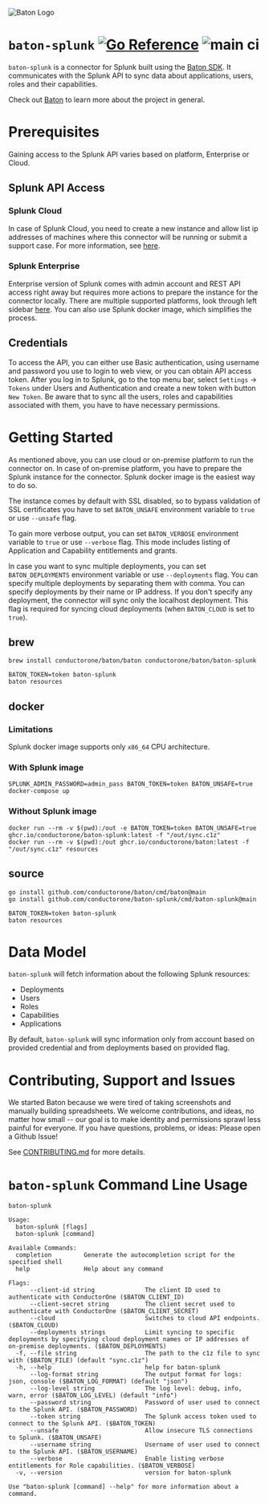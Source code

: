 ![Baton Logo](./docs/images/baton-logo.png)

# `baton-splunk` [![Go Reference](https://pkg.go.dev/badge/github.com/conductorone/baton-splunk.svg)](https://pkg.go.dev/github.com/conductorone/baton-splunk) ![main ci](https://github.com/conductorone/baton-splunk/actions/workflows/main.yaml/badge.svg)

`baton-splunk` is a connector for Splunk built using the [Baton SDK](https://github.com/conductorone/baton-sdk). It communicates with the Splunk API to sync data about applications, users, roles and their capabilities.

Check out [Baton](https://github.com/conductorone/baton) to learn more about the project in general.

# Prerequisites

Gaining access to the Splunk API varies based on platform, Enterprise or Cloud. 

## Splunk API Access
### Splunk Cloud

In case of Splunk Cloud, you need to create a new instance and allow list ip addresses of machines where this connector will be running or submit a support case. For more information, see [here](https://docs.splunk.com/Documentation/SplunkCloud/9.0.2303/RESTTUT/RESTandCloud). 


### Splunk Enterprise

Enterprise version of Splunk comes with admin account and REST API access right away but requires more actions to prepare the instance for the connector locally. There are multiple supported platforms, look through left sidebar [here](https://docs.splunk.com/Documentation/Splunk/9.0.5/Installation/Whatsinthismanual). You can also use Splunk docker image, which simplifies the process.

## Credentials

To access the API, you can either use Basic authentication, using username and password you use to login to web view, or you can obtain API access token. After you log in to Splunk, go to the top menu bar, select `Settings` -> `Tokens` under Users and Authentication and create a new token with button `New Token`. Be aware that to sync all the users, roles and capabilities associated with them, you have to have necessary permissions.

# Getting Started

As mentioned above, you can use cloud or on-premise platform to run the connector on. In case of on-premise platform, you have to prepare the Splunk instance for the connector. Splunk docker image is the easiest way to do so.

The instance comes by default with SSL disabled, so to bypass validation of SSL certificates you have to set `BATON_UNSAFE` environment variable to `true` or use `--unsafe` flag.

To gain more verbose output, you can set `BATON_VERBOSE` environment variable to `true` or use `--verbose` flag. This mode includes listing of Application and Capability entitlements and grants.

In case you want to sync multiple deployments, you can set `BATON_DEPLOYMENTS` environment variable or use `--deployments` flag. You can specify multiple deployments by separating them with comma. You can specify deployments by their name or IP address. If you don't specify any deployment, the connector will sync only the localhost deployment. This flag is required for syncing cloud deployments (when `BATON_CLOUD` is set to `true`).

## brew

```
brew install conductorone/baton/baton conductorone/baton/baton-splunk

BATON_TOKEN=token baton-splunk
baton resources
```

## docker

### Limitations
Splunk docker image supports only `x86_64` CPU architecture. 

### With Splunk image
```
SPLUNK_ADMIN_PASSWORD=admin_pass BATON_TOKEN=token BATON_UNSAFE=true docker-compose up
```

### Without Splunk image
```
docker run --rm -v $(pwd):/out -e BATON_TOKEN=token BATON_UNSAFE=true ghcr.io/conductorone/baton-splunk:latest -f "/out/sync.c1z"
docker run --rm -v $(pwd):/out ghcr.io/conductorone/baton:latest -f "/out/sync.c1z" resources
```

## source

```
go install github.com/conductorone/baton/cmd/baton@main
go install github.com/conductorone/baton-splunk/cmd/baton-splunk@main

BATON_TOKEN=token baton-splunk
baton resources
```

# Data Model

`baton-splunk` will fetch information about the following Splunk resources:

- Deployments
- Users
- Roles
- Capabilities
- Applications

By default, `baton-splunk` will sync information only from account based on provided credential and from deployments based on provided flag.

# Contributing, Support and Issues

We started Baton because we were tired of taking screenshots and manually building spreadsheets. We welcome contributions, and ideas, no matter how small -- our goal is to make identity and permissions sprawl less painful for everyone. If you have questions, problems, or ideas: Please open a Github Issue!

See [CONTRIBUTING.md](https://github.com/ConductorOne/baton/blob/main/CONTRIBUTING.md) for more details.

# `baton-splunk` Command Line Usage

```
baton-splunk

Usage:
  baton-splunk [flags]
  baton-splunk [command]

Available Commands:
  completion         Generate the autocompletion script for the specified shell
  help               Help about any command

Flags:
      --client-id string              The client ID used to authenticate with ConductorOne ($BATON_CLIENT_ID)
      --client-secret string          The client secret used to authenticate with ConductorOne ($BATON_CLIENT_SECRET)
      --cloud                         Switches to cloud API endpoints. ($BATON_CLOUD)
      --deployments strings           Limit syncing to specific deployments by specifying cloud deployment names or IP addresses of on-premise deployments. ($BATON_DEPLOYMENTS)
  -f, --file string                   The path to the c1z file to sync with ($BATON_FILE) (default "sync.c1z")
  -h, --help                          help for baton-splunk
      --log-format string             The output format for logs: json, console ($BATON_LOG_FORMAT) (default "json")
      --log-level string              The log level: debug, info, warn, error ($BATON_LOG_LEVEL) (default "info")
      --password string               Password of user used to connect to the Splunk API. ($BATON_PASSWORD)
      --token string                  The Splunk access token used to connect to the Splunk API. ($BATON_TOKEN)
      --unsafe                        Allow insecure TLS connections to Splunk. ($BATON_UNSAFE)
      --username string               Username of user used to connect to the Splunk API. ($BATON_USERNAME)
      --verbose                       Enable listing verbose entitlements for Role capabilities. ($BATON_VERBOSE)
  -v, --version                       version for baton-splunk

Use "baton-splunk [command] --help" for more information about a command.

```
